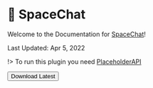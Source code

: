 # :rocket: SpaceChat

Welcome to the Documentation for [SpaceChat](https://github.com/yakovliam-com/spacechat)!

Last Updated: Apr 5, 2022

!> To run this plugin you need [PlaceholderAPI](https://www.spigotmc.org/resources/placeholderapi.6245/)

<a href="https://nightly.link/yakovliam-com/spacechat/workflows/gradle/master/SpaceChat%20Artifacts.zip"
   target="_blank">
    <button> Download Latest
    </button>
</a>




